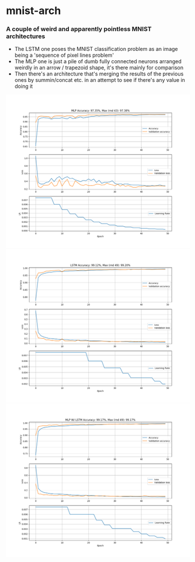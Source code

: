 # mnist-arch
### A couple of weird and apparently pointless MNIST architectures

 * The LSTM one poses the MNIST classification problem as an image being a 'sequence of pixel lines problem'
 * The MLP one is just a pile of dumb fully connected neurons arranged weirdly in an arrow / trapezoid shape, it's there mainly for comparison
 * Then there's an architecture that's merging the results of the previous ones by summin/concat etc. in an attempt to see if there's any value in doing it

[![MLP](https://raw.githubusercontent.com/adaptorel/mnist-arch/master/_graphs/mlp_mnist.png)](https://raw.githubusercontent.com/adaptorel/mnist-arch/master/_graphs/mlp_mnist.png)
[![LSTM](https://raw.githubusercontent.com/adaptorel/mnist-arch/master/_graphs/lstm_mnist.png)](https://raw.githubusercontent.com/adaptorel/mnist-arch/master/_graphs/lstm_mnist.png)
[![MLP w/ LSTM](https://raw.githubusercontent.com/adaptorel/mnist-arch/master/_graphs/mlp_w__lstm_mnist.png)](https://raw.githubusercontent.com/adaptorel/mnist-arch/master/_graphs/mlp_w__lstm_mnist.png)
